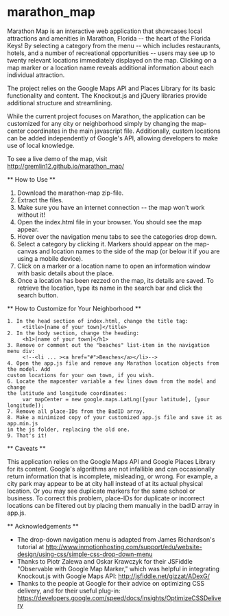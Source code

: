 # marathon_map

Marathon Map is an interactive web application that showcases local attractions
and amenities in Marathon, Florida -- the heart of the Florida Keys! By selecting
a category from the menu -- which includes restaurants, hotels, and a number of recreational
opportunities -- users may see up to twenty relevant locations immediately displayed on the map. 
Clicking on a map marker or a location name reveals additional information about each individual
attraction. 

The project relies on the Google Maps API and Places Library for its basic functionality and 
content. The Knockout.js and jQuery libraries provide additional structure and streamlining.

While the current project focuses on Marathon, the application can be customized for any
city or neighborhood simply by changing the map-center coordinates in the main javascript file. 
Additionally, custom locations can be added independently of Google's API, allowing 
developers to make use of local knowledge.

To see a live demo of the map, visit http://gremlin12.github.io/marathon_map/

** How to Use **
   1. Download the marathon-map zip-file.
   2. Extract the files.
   3. Make sure you have an internet connection -- the map won't work without it!
   4. Open the index.html file in your browser. You should see the map appear.
   5. Hover over the navigation menu tabs to see the categories drop down.
   6. Select a category by clicking it. Markers should appear on the map-canvas and
   location names to the side of the map (or below it if you are using a mobile device).
   7. Click on a marker or a location name to open an information window with basic details
   about the place.
   8. Once a location has been rezzed on the map, its details are saved. To retrieve the
   location, type its name in the search bar and click the search button. 
   
** How to Customize for Your Neighborhood **

    1. In the head section of index.html, change the title tag: 
         <title>[name of your town]</title>
    2. In the body section, change the heading: 
         <h1>[name of your town]</h1>
    3. Remove or comment out the "beaches" list-item in the navigation menu div:
         <!--<li ... ><a href="#">Beaches</a></li>-->
    4. Open the app.js file and remove any Marathon location objects from the model. Add
    custom locations for your own town, if you wish.
    6. Locate the mapcenter variable a few lines down from the model and change
    the latitude and longitude coordinates:
         var mapCenter = new google.maps.LatLng([your latitude], [your longitude]);
    7. Remove all place-IDs from the BadID array. 
    8. Make a minimized copy of your customized app.js file and save it as app.min.js
    in the js folder, replacing the old one. 
    9. That's it!

** Caveats **
   
This application relies on the Google Maps API and Google Places Library for its content.
Google's algorithms are not infallible and can occasionally return information that is 
incomplete, misleading, or wrong. For example, a city park may appear to be at city 
hall instead of at its actual physical location. Or you may see duplicate markers
for the same school or business.  To correct this problem, place-IDs for duplicate 
or incorrect locations can be filtered out by placing them manually in the badID array 
in app.js. 


** Acknowledgements **

- The drop-down navigation menu is adapted from James Richardson's tutorial at http://www.inmotionhosting.com/support/edu/website-design/using-css/simple-css-drop-down-menu 
- Thanks to Piotr Zalewa and Oskar Krawczyk for their JSFiddle "Observable with Google Map
   Marker," which was helpful in integrating Knockout.js with Google Maps API: 
http://jsfiddle.net/gizzat/ADexG/
- Thanks to the people at Google for their advice on optimizing CSS delivery, and for their 
useful plug-in: https://developers.google.com/speed/docs/insights/OptimizeCSSDelivery




